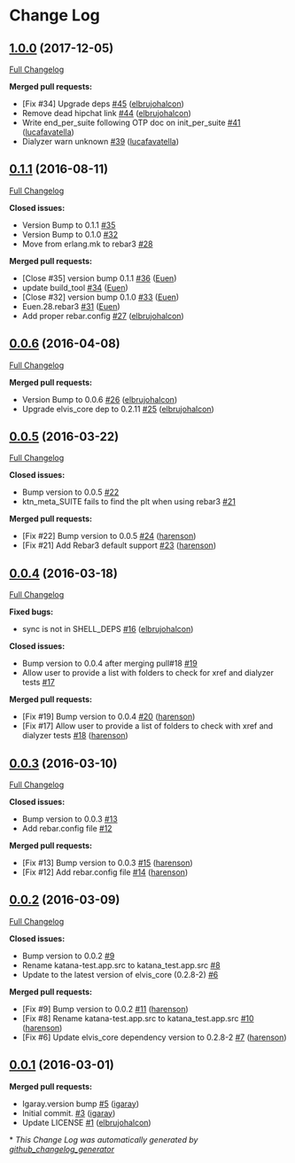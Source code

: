 # Change Log

## [1.0.0](https://github.com/inaka/katana-test/tree/1.0.0) (2017-12-05)
[Full Changelog](https://github.com/inaka/katana-test/compare/0.1.1...1.0.0)

**Merged pull requests:**

- \[Fix \#34\] Upgrade deps [\#45](https://github.com/inaka/katana-test/pull/45) ([elbrujohalcon](https://github.com/elbrujohalcon))
- Remove dead hipchat link [\#44](https://github.com/inaka/katana-test/pull/44) ([elbrujohalcon](https://github.com/elbrujohalcon))
- Write end\_per\_suite following OTP doc on init\_per\_suite [\#41](https://github.com/inaka/katana-test/pull/41) ([lucafavatella](https://github.com/lucafavatella))
- Dialyzer warn unknown [\#39](https://github.com/inaka/katana-test/pull/39) ([lucafavatella](https://github.com/lucafavatella))

## [0.1.1](https://github.com/inaka/katana-test/tree/0.1.1) (2016-08-11)
[Full Changelog](https://github.com/inaka/katana-test/compare/0.0.6...0.1.1)

**Closed issues:**

- Version Bump to 0.1.1 [\#35](https://github.com/inaka/katana-test/issues/35)
- Version Bump to 0.1.0 [\#32](https://github.com/inaka/katana-test/issues/32)
- Move from erlang.mk to rebar3 [\#28](https://github.com/inaka/katana-test/issues/28)

**Merged pull requests:**

- \[Close \#35\] version bump 0.1.1 [\#36](https://github.com/inaka/katana-test/pull/36) ([Euen](https://github.com/Euen))
- update build\_tool [\#34](https://github.com/inaka/katana-test/pull/34) ([Euen](https://github.com/Euen))
- \[Close \#32\] version bump 0.1.0 [\#33](https://github.com/inaka/katana-test/pull/33) ([Euen](https://github.com/Euen))
- Euen.28.rebar3 [\#31](https://github.com/inaka/katana-test/pull/31) ([Euen](https://github.com/Euen))
- Add proper rebar.config [\#27](https://github.com/inaka/katana-test/pull/27) ([elbrujohalcon](https://github.com/elbrujohalcon))

## [0.0.6](https://github.com/inaka/katana-test/tree/0.0.6) (2016-04-08)
[Full Changelog](https://github.com/inaka/katana-test/compare/0.0.5...0.0.6)

**Merged pull requests:**

- Version Bump to 0.0.6 [\#26](https://github.com/inaka/katana-test/pull/26) ([elbrujohalcon](https://github.com/elbrujohalcon))
- Upgrade elvis\_core dep to 0.2.11 [\#25](https://github.com/inaka/katana-test/pull/25) ([elbrujohalcon](https://github.com/elbrujohalcon))

## [0.0.5](https://github.com/inaka/katana-test/tree/0.0.5) (2016-03-22)
[Full Changelog](https://github.com/inaka/katana-test/compare/0.0.4...0.0.5)

**Closed issues:**

- Bump version to 0.0.5 [\#22](https://github.com/inaka/katana-test/issues/22)
- ktn\_meta\_SUITE fails to find the plt when using rebar3 [\#21](https://github.com/inaka/katana-test/issues/21)

**Merged pull requests:**

- \[Fix \#22\] Bump version to 0.0.5 [\#24](https://github.com/inaka/katana-test/pull/24) ([harenson](https://github.com/harenson))
- \[Fix \#21\] Add Rebar3 default support [\#23](https://github.com/inaka/katana-test/pull/23) ([harenson](https://github.com/harenson))

## [0.0.4](https://github.com/inaka/katana-test/tree/0.0.4) (2016-03-18)
[Full Changelog](https://github.com/inaka/katana-test/compare/0.0.3...0.0.4)

**Fixed bugs:**

- sync is not in SHELL\_DEPS [\#16](https://github.com/inaka/katana-test/pull/16) ([elbrujohalcon](https://github.com/elbrujohalcon))

**Closed issues:**

- Bump version to 0.0.4 after merging pull\#18 [\#19](https://github.com/inaka/katana-test/issues/19)
- Allow user to provide a list with folders to check for xref and dialyzer tests [\#17](https://github.com/inaka/katana-test/issues/17)

**Merged pull requests:**

- \[Fix \#19\] Bump version to 0.0.4 [\#20](https://github.com/inaka/katana-test/pull/20) ([harenson](https://github.com/harenson))
- \[Fix \#17\] Allow user to provide a list of folders to check with xref and dialyzer tests [\#18](https://github.com/inaka/katana-test/pull/18) ([harenson](https://github.com/harenson))

## [0.0.3](https://github.com/inaka/katana-test/tree/0.0.3) (2016-03-10)
[Full Changelog](https://github.com/inaka/katana-test/compare/0.0.2...0.0.3)

**Closed issues:**

- Bump version to 0.0.3 [\#13](https://github.com/inaka/katana-test/issues/13)
- Add rebar.config file [\#12](https://github.com/inaka/katana-test/issues/12)

**Merged pull requests:**

- \[Fix \#13\] Bump version to 0.0.3 [\#15](https://github.com/inaka/katana-test/pull/15) ([harenson](https://github.com/harenson))
- \[Fix \#12\] Add rebar.config file [\#14](https://github.com/inaka/katana-test/pull/14) ([harenson](https://github.com/harenson))

## [0.0.2](https://github.com/inaka/katana-test/tree/0.0.2) (2016-03-09)
[Full Changelog](https://github.com/inaka/katana-test/compare/0.0.1...0.0.2)

**Closed issues:**

- Bump version to 0.0.2 [\#9](https://github.com/inaka/katana-test/issues/9)
- Rename katana-test.app.src to katana\_test.app.src [\#8](https://github.com/inaka/katana-test/issues/8)
- Update to the latest version of elvis\_core \(0.2.8-2\) [\#6](https://github.com/inaka/katana-test/issues/6)

**Merged pull requests:**

- \[Fix \#9\] Bump version to 0.0.2 [\#11](https://github.com/inaka/katana-test/pull/11) ([harenson](https://github.com/harenson))
- \[Fix \#8\] Rename katana-test.app.src to katana\_test.app.src [\#10](https://github.com/inaka/katana-test/pull/10) ([harenson](https://github.com/harenson))
- \[Fix \#6\] Update elvis\_core dependency version to 0.2.8-2 [\#7](https://github.com/inaka/katana-test/pull/7) ([harenson](https://github.com/harenson))

## [0.0.1](https://github.com/inaka/katana-test/tree/0.0.1) (2016-03-01)
**Merged pull requests:**

- Igaray.version bump [\#5](https://github.com/inaka/katana-test/pull/5) ([igaray](https://github.com/igaray))
- Initial commit. [\#3](https://github.com/inaka/katana-test/pull/3) ([igaray](https://github.com/igaray))
- Update LICENSE [\#1](https://github.com/inaka/katana-test/pull/1) ([elbrujohalcon](https://github.com/elbrujohalcon))



\* *This Change Log was automatically generated by [github_changelog_generator](https://github.com/skywinder/Github-Changelog-Generator)*